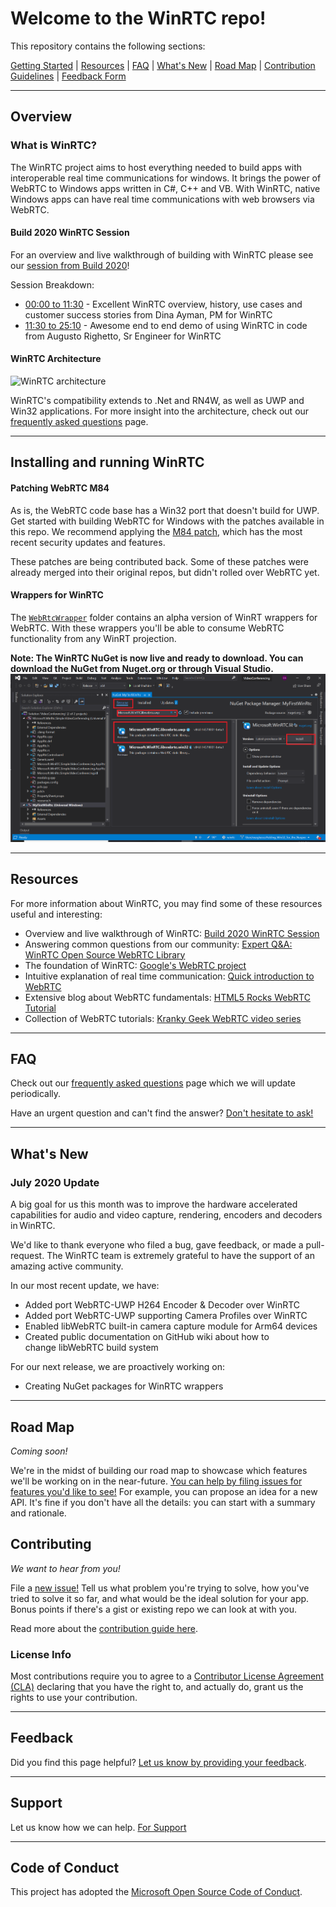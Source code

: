 # Welcome to the WinRTC repo!

This repository contains the following sections:

[Getting Started](#overview)   |   [Resources](#resources)   |   [FAQ](#faq)   |   [What's New](#whats-new)   |   [Road Map](#road-map)   |   [Contribution Guidelines](#contributing)   |   [Feedback Form](#feedback)

---

## Overview 

### What is WinRTC? 
The WinRTC project aims to host everything needed to build apps with interoperable real time communications for windows. It brings the power of WebRTC to Windows apps written in C#, C++ and VB. With WinRTC, native Windows apps can have real time communications with web browsers via WebRTC.

#### Build 2020 WinRTC Session

For an overview and live walkthrough of building with WinRTC please see our [session from Build 2020](https://aka.ms/m365sk126)!

Session Breakdown:
- [00:00 to 11:30](https://aka.ms/m365sk126) - Excellent WinRTC overview, history, use cases and customer success stories from Dina Ayman, PM for WinRTC
- [11:30 to 25:10](https://youtu.be/GKrTmgZT-EA?t=691) - Awesome end to end demo of using WinRTC in code from Augusto Righetto, Sr Engineer for WinRTC

#### WinRTC Architecture 

<img alt="WinRTC architecture" src="https://raw.githubusercontent.com/microsoft/winrtc/master/docs/WinRTC_Architecture_Diagram.png">

WinRTC's compatibility extends to .Net and RN4W, as well as UWP and Win32 applications. For more insight into the architecture, check out our [frequently asked questions](https://github.com/microsoft/winrtc/blob/master/docs/FAQ.md) page. 

---

## Installing and running WinRTC

#### Patching WebRTC M84

As is, the WebRTC code base has a Win32 port that doesn't build for UWP. Get started with building WebRTC for Windows with the patches available in this repo. We recommend applying the [M84 patch](../patches_for_WebRTC_org/m84), which has the most recent security updates and features. 

These patches are being contributed back. Some of these patches were already merged into their original repos, but didn't rolled over WebRTC yet. 

#### Wrappers for WinRTC

The [`WebRtcWrapper`](https://github.com/microsoft/winrtc/tree/master/WebRtcWrapper) folder contains an alpha version of WinRT wrappers for WebRTC. With these wrappers you'll be able to consume WebRTC functionality from any WinRT projection. 

**Note: The WinRTC NuGet is now live and ready to download. You can download the NuGet from Nuget.org or through Visual Studio.
<img src="/docs/install_Nuget.png">** 

---

## Resources

For more information about WinRTC, you may find some of these resources useful and interesting:

* Overview and live walkthrough of WinRTC: [Build 2020 WinRTC Session](https://aka.ms/m365sk126)
* Answering common questions from our community: [Expert Q&A: WinRTC Open Source WebRTC Library](https://www.youtube.com/watch?v=AsjgLAtzUT4)
* The foundation of WinRTC: [Google's WebRTC project](https://webrtc.org/)
* Intuitive explanation of real time communication: [Quick introduction to WebRTC](https://www.youtube.com/watch?v=RI5fGsEvDnI)
* Extensive blog about WebRTC fundamentals: [HTML5 Rocks WebRTC Tutorial](https://www.html5rocks.com/en/tutorials/webrtc/basics/)
* Collection of WebRTC tutorials: [Kranky Geek WebRTC video series](https://www.bing.com/videos/search?q=kranky+geek+winrtc&qpvt=kranky+geek+winrtc&FORM=VDRE)

---

## FAQ

Check out our [frequently asked questions](https://github.com/microsoft/winrtc/blob/master/docs/FAQ.md) page which we will update periodically.

Have an urgent question and can't find the answer? [Don't hesitate to ask!](https://github.com/microsoft/winrtc/issues/new/choose)

---

## What's New
### July 2020 Update

A big goal for us this month was to improve the hardware accelerated capabilities for audio and video capture, rendering, encoders and decoders in WinRTC.  

We'd like to thank everyone who filed a bug, gave feedback, or made a pull-request. The WinRTC team is extremely grateful to have the support of an amazing active community.

In our most recent update, we have:
- Added port WebRTC-UWP H264 Encoder & Decoder over WinRTC
- Added port WebRTC-UWP supporting Camera Profiles over WinRTC
- Enabled libWebRTC built-in camera capture module for Arm64 devices
- Created public documentation on GitHub wiki about how to change libWebRTC build system 

For our next release, we are proactively working on:
- Creating NuGet packages for WinRTC wrappers

---

## Road Map

_Coming soon!_

We're in the midst of building our road map to showcase which features we'll be working on in the near-future. [You can help by filing issues for features you'd like to see!](https://github.com/microsoft/winrtc/issues/new/choose) For example, you can propose an idea for a new API. It's fine if you don't have all the details: you can start with a summary and rationale.

## Contributing

_We want to hear from you!_

File a [new issue!](https://github.com/microsoft/winrtc/issues/new/choose) Tell us what problem you're
trying to solve, how you've tried to solve it so far, and what would be the ideal solution for your app.  Bonus
points if there's a gist or existing repo we can look at with you.

Read more about the [contribution guide here](https://github.com/microsoft/winrtc/blob/master/docs/CONTRIBUTING.md).

### License Info

Most contributions require you to agree to a [Contributor License Agreement (CLA)][oss-CLA] declaring that you have the right to, and actually do, grant us the rights to use your contribution.

---

## Feedback

Did you find this page helpful? [Let us know by providing your feedback](https://forms.office.com/Pages/ResponsePage.aspx?id=v4j5cvGGr0GRqy180BHbR-tCZConOl1DsmA7Z5sVzcpUQTNTSkRaWEMxVFJVWDdQWUpSOUxCRVJNVC4u).  

---

## Support

Let us know how we can help. [For Support](../docs/SUPPORT.md)

---

## Code of Conduct

This project has adopted the [Microsoft Open Source Code of Conduct][oss-conduct-code].

[oss-CLA]: https://cla.opensource.microsoft.com
[oss-conduct-code]: CODE_OF_CONDUCT.md
